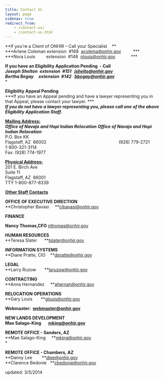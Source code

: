 ```yaml
---
title: Contact Us
layout: page
sidenav: true
redirect_from:
    - /contact-us/
    - /contact-us.html
---
```


**If you're a Client of ONHIR – Call your Specialist    **  
***Arlene Coleman extension  #168  [acolema@onhir.gov](mailto:acolema@onhir.gov)          ***  
***Nora Louis         extension  #148  [nlouis@onhir.gov](mailto:nlouis@onhir.gov)             ***  

**If you have an Eligibility Application Pending  - Call**  
***Joseph Shelton  extension  #151   [jshelto@onhir.gov](mailto:jshelto@onhir.gov)***  
***Bertha Begay     extension  #142   [bbegay@onhir.gov](mailto:bbegay@onhir.gov)***  
*

**Eligibility Appeal Pending**  
***If you have an Appeal pending and have a lawyer representing you in that Appeal, please contact your lawyer. ***  
***If you do not have a lawyer representing you, please call one of the above Eligibility Application Staff.***

**<u>Mailing Address:</u>**                                                                      
***Office of Navajo and Hopi Indian Relocation** **Office of Navajo and Hopi Indian Relocation***  
P.O. Box KK  
Flagstaff, AZ  86002                                                           
(928) 779-2721  
1-800-321-3114  
Fax: (928) 774-1977  


**<u>Physical Address:</u>**  
201 E. Birch Ave  
Suite 11  
Flagstaff, AZ  86001  
TTY 1-800-877-8339  

**<u>Other Staff Contacts</u>**

**OFFICE OF EXECUTIVE DIRECTION**  
**Christopher Bavasi     **[cjbavasi@onhir.gov](mailto:cjbavasi@onhir.gov?subject=Contact%20from%20ONHIR%20Website)

**FINANCE**  

**Nancy Thomas,CFO** [nthomas@onhir.gov](mailto:nthomas@onhir.gov?subject=Contact%20from%20ONHIR%20Website)

**HUMAN RESOURCES**  
**Teresa Slater      **[tslater@onhir.gov](mailto:tslater@onhir.gov?subject=Contact%20from%20ONHIR%20Website)

**INFORMATION SYSTEMS**  
**Diane Pratte, CIO    **[dpratte@onhir.gov](mailto:dpratte@onhir.gov?subject=Contact%20from%20ONHIR%20Website)

**LEGAL**  
**Larry Ruzow       **[laruzow@onhir.gov](mailto:laruzow@onhir.gov?subject=Contact%20from%20ONHIR%20Website)

**CONTRACTING**  
**Anna Hernandez     **[ahernan@onhir.gov](mailto:ahernan@onhir.gov?subject=Contact%20from%20ONHIR%20Website)

**RELOCATION OPERATIONS**  
**Gary Louis       **[glouis@onhir.gov](mailto:glouis@onhir.gov?subject=Contact%20from%20ONHIR%20Website)

**Webmaster:  [webmaster@onhir.gov](mailto:webmaster@onhir.gov?subject=Public%20Inquiry%20from%20ONHIR%20Website)**


**NEW LANDS DEVELOPMENT**  
**Mae Salago-King       [mking@onhir.gov](mailto:mking@onhir.gov)**

**REMOTE OFFICE - Sanders, AZ**  
**Mae Salago-King     **[mking@onhir.gov](mailto:mking@onhir.gov?subject=Contact%20from%20ONHIR%20Website)  
*

**REMOTE OFFICE - Chambers, AZ**  
**Danny Lee        **[dlee@onhir.gov](mailto:dlee@onhir.gov?subject=Contact%20from%20ONHIR%20Website)  
**Clarence Bedonie   **[cbedonie@onhir.gov](mailto:cbedonie@onhir.gov?subject=Contact%20from%20ONHIR%20Website)

updated: 3/5/2014
